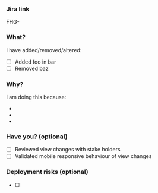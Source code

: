 ### Jira link

FHG-<TODO>

### What?

I have added/removed/altered:

- [ ] Added foo in bar
- [ ] Removed baz

### Why?

I am doing this because:

-
-
-

### Have you? (optional)

- [ ] Reviewed view changes with stake holders
- [ ] Validated mobile responsive behaviour of view changes

### Deployment risks (optional)

- [ ]
